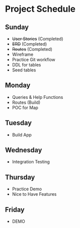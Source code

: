 # Project Schedule

## Sunday
- ~~User Stories~~ (Completed)
- ~~ERD~~ (Completed)
- ~~Routes~~ (Completed)
- Wireframe
- Practice Git workflow
- DDL for tables
- Seed tables

## Monday
- Queries & Help Functions
- Routes (Build)
- POC for Map

## Tuesday
- Build App

## Wednesday
- Integration Testing

## Thursday
- Practice Demo
- Nice to Have Features

## Friday
- DEMO
